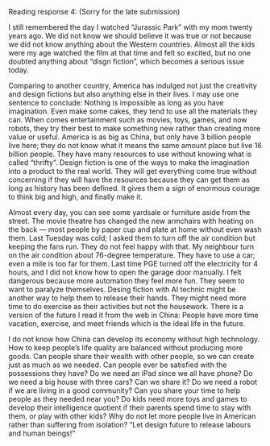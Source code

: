 
Reading response 4: (Sorry for the late submission)

I still remembered the day I watched “Jurassic Park” with my mom twenty years ago. We did not know we should believe it was true or not because we did not know anything about the Western countries. Almost all the kids were my age watched the film at that time and felt so excited, but no one doubted anything about “disgn fiction”, which becomes a serious issue today. 

Comparing to another country, America has indulged not just the creativity and design fictions but also anything else in their lives. I may use one sentence to conclude: Nothing is impossible as long as you have imagination. Even make some cakes, they tend to use all the materials they can. When comes entertainment such as movies, toys, games, and now robots, they try their best to make something new rather than creating more value or useful. America is as big as China, but only have 3 billion people live here; they do not know what it means the same amount place but live 16 billion people. They have many resources to use without knowing what is called “thrifty”. Design fiction is one of the ways to make the imagination into a product to the real world. They will get everything come true without concerning if they will have the resources because they can get them as long as history has been defined. It gives them a sign of enormous courage to think big and high, and finally make it. 

Almost every day, you can see some yardsale or furniture aside from the street. The movie theatre has changed the new armchairs with heating on the back — most people by paper cup and plate at home without even wash them. Last Tuesday was cold; I asked them to turn off the air condition but keeping the fans run. They do not feel happy with that. My neighbour turn on the air condition about 76-degree temperature. They have to use a car; even a mile is too far for them. 
Last time PGE turned off the electricity for 4 hours, and I did not know how to open the garage door manually. I felt dangerous because more automation they feel more fun. They seem to want to paralyze themselves. Desing fiction with AI technic might be another way to help them to release their hands. They might need more time to do exercise as their activities but not the housework. There is a version of the future I read it from the web in China: People have more time vacation, exercise, and meet friends which is the ideal life in the future.

I do not know how China can develop its economy without high technology. How to keep people’s life quality are balanced without producing more goods. Can people share their wealth with other people, so we can create just as much as we needed. Can people ever be satisfied with the possessions they have? Do we need an iPad since we all have phone? Do we need a big house with three cars? Can we share it? Do we need a robot if we are living in a good community? Can you share your time to help people as they needed near you? Do kids need more toys and games to develop their intelligence quotient if their parents spend time to stay with them, or play with other kids? Why do not let more people live in American rather than suffering from isolation?
“Let design future to release labours and human beings!”


